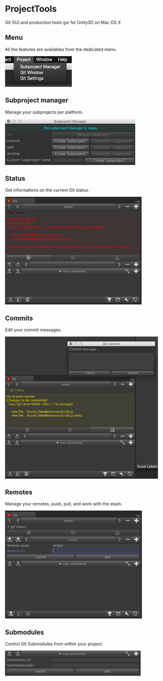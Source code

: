 # ProjectTools

Git GUI and production tools gui for Unity3D on Mac OS X

## Menu 

All the features are availables from the dedicated menu.

![](https://raw.githubusercontent.com/StudioV2/ProjectTools/master/menu.png)

## Subproject manager

Manage your subprojects per platform.

![](https://raw.githubusercontent.com/StudioV2/ProjectTools/master/subprojects.png)

## Status

Get informations on the current Git status.

![](https://raw.githubusercontent.com/StudioV2/ProjectTools/master/status.png)

## Commits

Edit your commit messages.

![](https://raw.githubusercontent.com/StudioV2/ProjectTools/master/commit.png)

## Remotes

Manage your remotes, push, pull, and work with the stash.

![](https://raw.githubusercontent.com/StudioV2/ProjectTools/master/remote.png)

## Submodules

Control Git Submodules from within your project.

![](https://raw.githubusercontent.com/StudioV2/ProjectTools/master/submodule.png)
